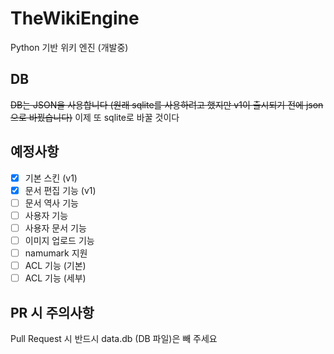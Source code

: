 # TheWikiEngine
Python 기반 위키 엔진 (개발중)
## DB
~~DB는 JSON을 사용합니다 (원래 sqlite를 사용하려고 했지만 v1이 출시되기 전에 json으로 바꿨습니다)~~
이제 또 sqlite로 바꿀 것이다
## 예정사항
- [x] 기본 스킨 (v1)
- [x] 문서 편집 기능 (v1)
- [ ] 문서 역사 기능
- [ ] 사용자 기능
- [ ] 사용자 문서 기능
- [ ] 이미지 업로드 기능
- [ ] namumark 지원
- [ ] ACL 기능 (기본)
- [ ] ACL 기능 (세부)
## PR 시 주의사항
Pull Request 시 반드시 data.db (DB 파일)은 빼 주세요
